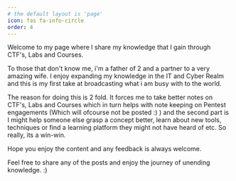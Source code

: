 ```yaml
---
# the default layout is 'page'
icon: fas fa-info-circle
order: 4
---
```


Welcome to my page where I share my knowledge that I gain through CTF's, Labs and Courses. 

To those that don't know me, i'm a father of 2 and a partner to a very amazing wife. I enjoy expanding my knowledge in the IT and Cyber Realm and this is my first take at broadcasting what i am busy with to the world. 

The reason for doing this is 2 fold. It forces me to take better notes on CTF's, Labs and Courses which in turn helps with note keeping on Pentest engagements (Which will ofcourse not be posted :) ) and the second part is I might help someone else grasp a concept better, learn about new tools, techniques or find a learning platform they might not have heard of etc. So really, its a win-win. 

Hope you enjoy the content and any feedback is always welcome. 

Feel free to share any of the posts and enjoy the journey of unending knowledge. :)
